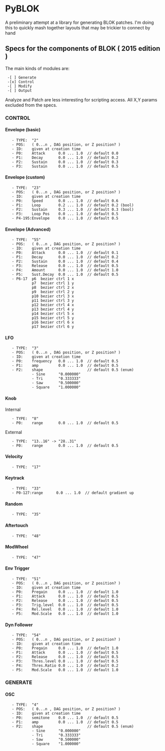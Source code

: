 # PyBLOK

A preliminary attempt at a library for generating BLOK patches. I'm doing this to quickly mash together layouts that may be trickier to connect by hand

## Specs for the components of BLOK ( 2015 edition )

The main kinds of modules are:  

```
 -[ ] Generate  
 -[x] Control  
 -[ ] Modify  
 -[ ] Output  
```

 Analyze and Patch are less interesting for scripting access. All X,Y params excluded from the specs.

### CONTROL

#### Envelope (basic)

```
   - TYPE:  "2"
   - POS:   ( 0...n , DAG position, or Z position? )     
   - ID:    given at creation time
   - P0:    Attack      0.0 ... 1.0  // default 0.0
   - P1:    Decay       0.0 ... 1.0  // default 0.2
   - P2:    Sustain     0.0 ... 1.0  // default 0.3
   - P3:    Sustain     0.0 ... 1.0  // default 0.5
```

#### Envelope (custom)

```
   - TYPE:  "23"
   - POS:   ( 0...n , DAG position, or Z position? )     
   - ID:    given at creation time
   - P0:    Speed       0.0 ... 1.0  // default 0.6
   - P1:    Loop        0.2 ... 1.0  // default 0.2 (bool)
   - P2:    Sustain     0.3 ... 1.0  // default 0.3 (bool)
   - P3:    Loop Pos    0.0 ... 1.0  // default 0.5
   - P4-195:Envelope    0.0 ... 1.0  // default 0.5
```
#### Envelope (Advanced)

```
   - TYPE:  "55"
   - POS:   ( 0...n , DAG position, or Z position? )     
   - ID:    given at creation time
   - P0:    Attack      0.0 ... 1.0  // default 0.1
   - P1:    Decay       0.0 ... 1.0  // default 0.2
   - P2:    Sustain     0.0 ... 1.0  // default 0.4
   - P3:    Release     0.0 ... 1.0  // default 0.5
   - P4:    Amount      0.0 ... 1.0  // default 1.0
   - P5:    Sust.Decay  0.0 ... 1.0  // default 0.5
   - P6-17  p6  bezier ctrl 1 x
            p7  bezier ctrl 1 y
            p8  bezier ctrl 2 x
            p9  bezier ctrl 2 y
            p10 bezier ctrl 3 x
            p11 bezier ctrl 3 y
            p12 bezier ctrl 4 x
            p13 bezier ctrl 4 y
            p14 bezier ctrl 5 x
            p15 bezier ctrl 5 y
            p16 bezier ctrl 6 x
            p17 bezier ctrl 6 y
```


#### LFO

```
   - TYPE:  "3"
   - POS:   ( 0...n , DAG position, or Z position? )     
   - ID:    given at creation time
   - P0:    frequency   0.0 ... 1.0  // default 0.5
   - P1:    amp         0.0 ... 1.0  // default 0.5
   - P2:    shape                    // default 0.5 (enum)
            - Sine      "0.000000"
            - Tri       "0.333333"
            - Saw       "0.500000"
            - Square    "1.000000"
```

#### Knob

Internal

```
   - TYPE:  "8"
   - P0:    range       0.0 ... 1.0  // default 0.5
```
External

```
   - TYPE:  "13..16" -> "28..31"
   - P0:    range       0.0 ... 1.0  // default 0.5
```

#### Velocity
```
   - TYPE:  "17"
```
#### Keytrack
```
   - TYPE:  "33"
   - P0-127:range      0.0 ... 1.0  // default gradient up
```
#### Random
```
   - TYPE:  "35"
```
#### Aftertouch
```
   - TYPE:  "48"
```
#### ModWheel
```
   - TYPE:  "47"
```
#### Env Trigger
```
   - TYPE:  "51"
   - POS:   ( 0...n , DAG position, or Z position? )     
   - ID:    given at creation time
   - P0:    Pregain     0.0 ... 1.0  // default 1.0
   - P1:    Attack      0.0 ... 1.0  // default 0.5
   - P2:    Release     0.0 ... 1.0  // default 0.5
   - P3:    Trig.level  0.0 ... 1.0  // default 0.5
   - P4:    Rel.level   0.0 ... 1.0  // default 1.0
   - P5:    Mod.Scale   0.0 ... 1.0  // default 1.0
```
#### Dyn Follower
```
   - TYPE:  "54"
   - POS:   ( 0...n , DAG position, or Z position? )     
   - ID:    given at creation time
   - P0:    Pregain     0.0 ... 1.0  // default 1.0
   - P1:    Attack      0.0 ... 1.0  // default 0.5
   - P2:    Release     0.0 ... 1.0  // default 0.5
   - P3:    Thres.level 0.0 ... 1.0  // default 0.5
   - P4:    Thres.Ratio 0.0 ... 1.0  // default 0.2
   - P5:    Mod.Scale   0.0 ... 1.0  // default 1.0
```


### GENERATE 

#### OSC
```
   - TYPE:  "4"
   - POS:   ( 0...n , DAG position, or Z position? )     
   - ID:    given at creation time
   - P0:    semitone    0.0 ... 1.0  // default 0.5
   - P1:    amp         0.0 ... 1.0  // default 0.5
   - P2:    shape                    // default 0.5 (enum)
            - Sine      "0.000000"
            - Tri       "0.333333"
            - Saw       "0.500000"
            - Square    "1.000000"
```


